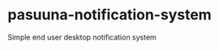 pasuuna-notification-system
===========================

Simple end user desktop notification system
